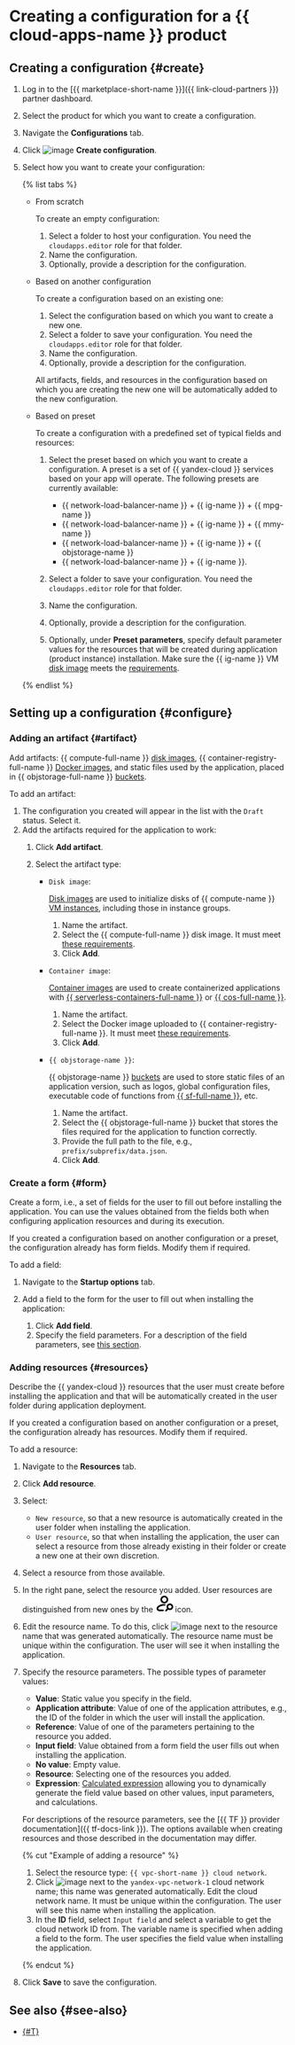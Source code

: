 # Creating a configuration for a {{ cloud-apps-name }} product

## Creating a configuration {#create}

1. Log in to the [{{ marketplace-short-name }}]({{ link-cloud-partners }}) partner dashboard.
1. Select the product for which you want to create a configuration.
1. Navigate the **Configurations** tab.
1. Click ![image](../../_assets/console-icons/plus.svg) **Create configuration**.
1. Select how you want to create your configuration:

    {% list tabs %}

    - From scratch

        To create an empty configuration:

        1. Select a folder to host your configuration. You need the `cloudapps.editor` role for that folder.
        1. Name the configuration.
        1. Optionally, provide a description for the configuration.

    - Based on another configuration

        To create a configuration based on an existing one:

        1. Select the configuration based on which you want to create a new one.
        1. Select a folder to save your configuration. You need the `cloudapps.editor` role for that folder.
        1. Name the configuration.
        1. Optionally, provide a description for the configuration.

        All artifacts, fields, and resources in the configuration based on which you are creating the new one will be automatically added to the new configuration.

    - Based on preset

        To create a configuration with a predefined set of typical fields and resources:

        1. Select the preset based on which you want to create a configuration. A preset is a set of {{ yandex-cloud }} services based on your app will operate. The following presets are currently available:
            
            * {{ network-load-balancer-name }} + {{ ig-name }} + {{ mpg-name }}
            * {{ network-load-balancer-name }} + {{ ig-name }} + {{ mmy-name }}
            * {{ network-load-balancer-name }} + {{ ig-name }} + {{ objstorage-name }}
            * {{ network-load-balancer-name }} + {{ ig-name }}.
            
        1. Select a folder to save your configuration. You need the `cloudapps.editor` role for that folder.
        1. Name the configuration.
        1. Optionally, provide a description for the configuration.
        1. Optionally, under **Preset parameters**, specify default parameter values for the resources that will be created during application (product instance) installation. Make sure the {{ ig-name }} VM [disk image](../../compute/concepts/image.md) meets the [requirements](create-image.md).

    {% endlist %}

## Setting up a configuration {#configure}

### Adding an artifact {#artifact}

Add artifacts: {{ compute-full-name }} [disk images](../../compute/concepts/image.md), {{ container-registry-full-name }} [Docker images](../../container-registry/concepts/docker-image.md), and static files used by the application, placed in {{ objstorage-full-name }} [buckets](../../storage/concepts/bucket.md).

To add an artifact:

1. The configuration you created will appear in the list with the `Draft` status. Select it.
1. Add the artifacts required for the application to work:
    1. Click **Add artifact**.
    1. Select the artifact type:

        * `Disk image`:

            [Disk images](../../compute/concepts/image.md) are used to initialize disks of {{ compute-name }} [VM instances](../../compute/concepts/vm.md), including those in instance groups.

            1. Name the artifact.
            1. Select the {{ compute-full-name }} disk image. It must meet [these requirements](create-image.md).
            1. Click **Add**.

        * `Container image`:

            [Container images](../../container-registry/concepts/docker-image.md) are used to create containerized applications with [{{ serverless-containers-full-name }}](../../serverless-containers/index.yaml) or [{{ cos-full-name }}](../../cos/index.yaml).

            1. Name the artifact.
            1. Select the Docker image uploaded to {{ container-registry-full-name }}. It must meet [these requirements](create-container.md).
            1. Click **Add**.

        * `{{ objstorage-name }}`:

            {{ objstorage-name }} [buckets](../../storage/concepts/bucket.md) are used to store static files of an application version, such as logos, global configuration files, executable code of functions from [{{ sf-full-name }}](../../functions/index.yaml), etc.

            1. Name the artifact.
            1. Select the {{ objstorage-full-name }} bucket that stores the files required for the application to function correctly.
            1. Provide the full path to the file, e.g., `prefix/subprefix/data.json`.
            1. Click **Add**.


### Create a form {#form}

Create a form, i.e., a set of fields for the user to fill out before installing the application. You can use the values obtained from the fields both when configuring application resources and during its execution.

If you created a configuration based on another configuration or a preset, the configuration already has form fields. Modify them if required.

To add a field:

1. Navigate to the **Startup options** tab.
1. Add a field to the form for the user to fill out when installing the application:

    1. Click **Add field**.
    1. Specify the field parameters. For a description of the field parameters, see [this section](../concepts/form-fields-ref.md).

### Adding resources {#resources}

Describe the {{ yandex-cloud }} resources that the user must create before installing the application and that will be automatically created in the user folder during application deployment.

If you created a configuration based on another configuration or a preset, the configuration already has resources. Modify them if required.

To add a resource:

1. Navigate to the **Resources** tab.
1. Click **Add resource**.
1. Select:
    * `New resource`, so that a new resource is automatically created in the user folder when installing the application.
    * `User resource`, so that when installing the application, the user can select a resource from those already existing in their folder or create a new one at their own discretion.
1. Select a resource from those available.
1. In the right pane, select the resource you added. User resources are distinguished from new ones by the ![image](../../_assets/console-icons/person-magnifier.svg) icon.
1. Edit the resource name. To do this, click ![image](../../_assets/console-icons/pencil.svg) next to the resource name that was generated automatically. The resource name must be unique within the configuration. The user will see it when installing the application.
1. Specify the resource parameters. The possible types of parameter values:

    * **Value**: Static value you specify in the field.
    * **Application attribute**: Value of one of the application attributes, e.g., the ID of the folder in which the user will install the application.
    * **Reference**: Value of one of the parameters pertaining to the resource you added.
    * **Input field**: Value obtained from a form field the user fills out when installing the application.
    * **No value**: Empty value.
    * **Resource**: Selecting one of the resources you added.
    * **Expression**: [Calculated expression](../concepts/expressions.md) allowing you to dynamically generate the field value based on other values, input parameters, and calculations.

    For descriptions of the resource parameters, see the [{{ TF }} provider documentation]({{ tf-docs-link }}). The options available when creating resources and those described in the documentation may differ.

    {% cut "Example of adding a resource" %}

    1. Select the resource type: `{{ vpc-short-name }} cloud network`.
    1. Click ![image](../../_assets/console-icons/pencil.svg) next to the `yandex-vpc-network-1` cloud network name; this name was generated automatically. Edit the cloud network name. It must be unique within the configuration. The user will see this name when installing the application.
    1. In the **ID** field, select `Input field` and select a variable to get the cloud network ID from. The variable name is specified when adding a field to the form. The user specifies the field value when installing the application.

    {% endcut %}

1. Click **Save** to save the configuration.

## See also {#see-also}

* [{#T}](../tutorials/demo-cloud-apps.md)

